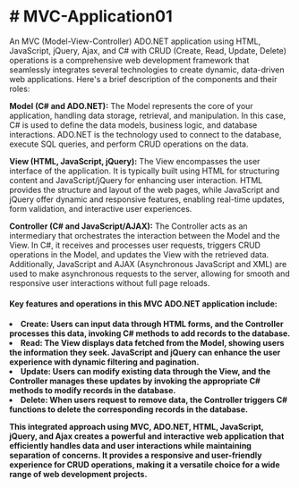 <h1> # MVC-Application01</h1>
<p>An MVC (Model-View-Controller) ADO.NET application using HTML, JavaScript, jQuery, Ajax, and C# with CRUD (Create, Read, Update, Delete) operations is a comprehensive web development framework that seamlessly integrates several technologies to create dynamic, data-driven web applications. Here's a brief description of the components and their roles:<br>

<b>Model (C# and ADO.NET):</b> The Model represents the core of your application, handling data storage, retrieval, and manipulation. In this case, C# is used to define the data models, business logic, and database interactions. ADO.NET is the technology used to connect to the database, execute SQL queries, and perform CRUD operations on the data.

<b>View (HTML, JavaScript, jQuery):</b> The View encompasses the user interface of the application. It is typically built using HTML for structuring content and JavaScript/jQuery for enhancing user interaction. HTML provides the structure and layout of the web pages, while JavaScript and jQuery offer dynamic and responsive features, enabling real-time updates, form validation, and interactive user experiences.

<b>Controller (C# and JavaScript/AJAX):</b> The Controller acts as an intermediary that orchestrates the interaction between the Model and the View. In C#, it receives and processes user requests, triggers CRUD operations in the Model, and updates the View with the retrieved data. Additionally, JavaScript and AJAX (Asynchronous JavaScript and XML) are used to make asynchronous requests to the server, allowing for smooth and responsive user interactions without full page reloads.</p>

<h4>Key features and operations in this MVC ADO.NET application include:<h4>
<li>Create: Users can input data through HTML forms, and the Controller processes this data, invoking C# methods to add records to the database.</li>
<li>Read: The View displays data fetched from the Model, showing users the information they seek. JavaScript and jQuery can enhance the user experience with dynamic filtering and pagination.</li>
<li>Update: Users can modify existing data through the View, and the Controller manages these updates by invoking the appropriate C# methods to modify records in the database.</li>
<li>Delete: When users request to remove data, the Controller triggers C# functions to delete the corresponding records in the database.</li>
<p>This integrated approach using MVC, ADO.NET, HTML, JavaScript, jQuery, and Ajax creates a powerful and interactive web application that efficiently handles data and user interactions while maintaining separation of concerns. It provides a responsive and user-friendly experience for CRUD operations, making it a versatile choice for a wide range of web development projects.</p>



